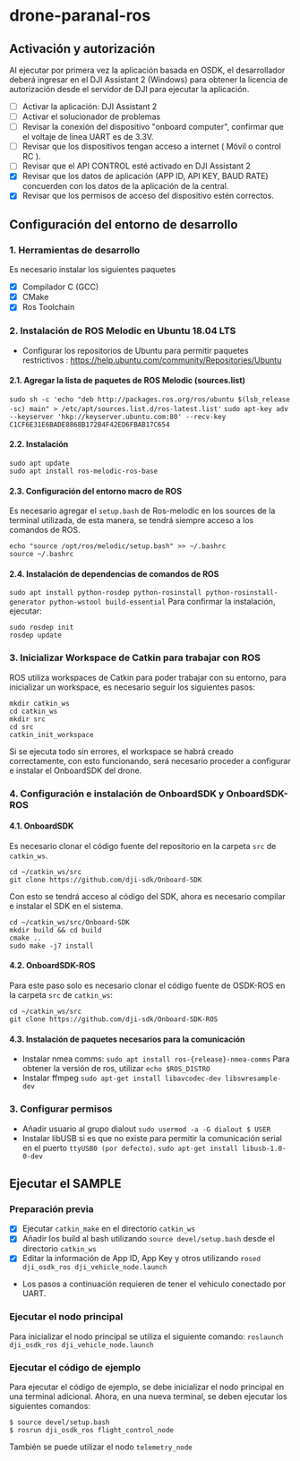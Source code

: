 # drone-paranal-ros


## Activación y autorización

Al ejecutar por primera vez la aplicación basada en OSDK, el desarrollador deberá ingresar en el DJI Assistant 2 (Windows) para obtener la licencia de autorización desde el servidor de DJI para ejecutar la aplicación.


- [ ] Activar la aplicación: DJI Assistant 2
- [ ] Activar el solucionador de problemas
- [ ] Revisar la conexión del dispositivo "onboard computer", confirmar que el voltaje de linea UART es de 3.3V.
- [ ] Revisar que los dispositivos tengan acceso a internet ( Móvil o control RC ).
- [ ] Revisar que el API CONTROL esté activado en DJI Assistant 2
- [x] Revisar que los datos de aplicación (APP ID, API KEY, BAUD RATE) concuerden con los datos de la aplicación de la central.
- [x] Revisar que los permisos de acceso del dispositivo estén correctos.

## Configuración del entorno de desarrollo

### 1. Herramientas de desarrollo
Es necesario instalar los siguientes paquetes 
- [x] Compilador C (GCC)
- [x] CMake
- [x] Ros Toolchain

### 2. Instalación de ROS Melodic en Ubuntu 18.04 LTS
- Configurar los repositorios de Ubuntu para permitir paquetes restrictivos : https://help.ubuntu.com/community/Repositories/Ubuntu

#### 2.1. Agregar la lista de paquetes de ROS Melodic (sources.list)
```sudo sh -c 'echo "deb http://packages.ros.org/ros/ubuntu $(lsb_release -sc) main" > /etc/apt/sources.list.d/ros-latest.list'```
```sudo apt-key adv --keyserver 'hkp://keyserver.ubuntu.com:80' --recv-key C1CF6E31E6BADE8868B172B4F42ED6FBAB17C654```
#### 2.2. Instalación
```
sudo apt update
sudo apt install ros-melodic-ros-base
```
#### 2.3. Configuración del entorno macro de ROS
Es necesario agregar el ```setup.bash``` de Ros-melodic en los sources de la terminal utilizada, de esta manera, se tendrá siempre acceso a los comandos de ROS.
```
echo "source /opt/ros/melodic/setup.bash" >> ~/.bashrc
source ~/.bashrc
```
#### 2.4. Instalación de dependencias de comandos de ROS
```sudo apt install python-rosdep python-rosinstall python-rosinstall-generator python-wstool build-essential```
Para confirmar la instalación, ejecutar:
```
sudo rosdep init
rosdep update
```
### 3. Inicializar Workspace de Catkin para trabajar con ROS
ROS utiliza workspaces de Catkin para poder trabajar con su entorno, para inicializar un workspace, es necesario seguir los siguientes pasos:
```
mkdir catkin_ws
cd catkin_ws
mkdir src
cd src
catkin_init_workspace
```
Si se ejecuta todo sin errores, el workspace se habrá creado correctamente, con esto funcionando, será necesario proceder a configurar e instalar el OnboardSDK del drone.
 

### 4. Configuración e instalación de OnboardSDK y OnboardSDK-ROS

#### 4.1. OnboardSDK
Es necesario clonar el código fuente del repositorio en la carpeta ```src``` de ```catkin_ws```.
```
cd ~/catkin_ws/src
git clone https://github.com/dji-sdk/Onboard-SDK
```
Con esto se tendrá acceso al código del SDK, ahora es necesario compilar e instalar el SDK en el sistema.
```
cd ~/catkin_ws/src/Onboard-SDK
mkdir build && cd build
cmake ..
sudo make -j7 install
```
#### 4.2. OnboardSDK-ROS
Para este paso solo es necesario clonar el código fuente de OSDK-ROS en la carpeta ```src``` de ```catkin_ws```:
```
cd ~/catkin_ws/src
git clone https://github.com/dji-sdk/Onboard-SDK-ROS
```
#### 4.3. Instalación de paquetes necesarios para la comunicación 
-  Instalar nmea comms: 
```sudo apt install ros-{release}-nmea-comms```
Para obtener la versión de ros, utilizar ```echo $ROS_DISTRO```
- Instalar ffmpeg ```sudo apt-get install libavcodec-dev libswresample-dev```

### 3. Configurar permisos
- Añadir usuario al grupo dialout ```sudo usermod -a -G dialout $ USER```
-  Instalar libUSB si es que no existe para permitir la comunicación serial en el puerto ```ttyUSB0 (por defecto)```. 
```sudo apt-get install libusb-1.0-0-dev```

## Ejecutar el SAMPLE
### Preparación previa
- [x] Ejecutar ```catkin_make``` en el directorio ```catkin_ws```
- [x] Añadir los build al bash utilizando ```source devel/setup.bash``` desde el directorio ```catkin_ws```
- [x] Editar la información de App ID, App Key y otros utilizando ```rosed dji_osdk_ros dji_vehicle_node.launch```

- Los pasos a continuación requieren de tener el vehiculo conectado por UART.

### Ejecutar el nodo principal

Para inicializar el nodo principal se utiliza el siguiente comando:
```roslaunch dji_osdk_ros dji_vehicle_node.launch```

### Ejecutar el código de ejemplo

Para ejecutar el código de ejemplo, se debe inicializar el nodo principal en una terminal adicional.
Ahora, en una nueva terminal, se deben ejecutar los siguientes comandos:
```
$ source devel/setup.bash
$ rosrun dji_osdk_ros flight_control_node
```
También se puede utilizar el nodo ```telemetry_node```
